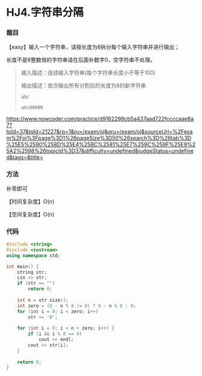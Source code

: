# HJ4.字符串分隔

### 题目

【easy】输入一个字符串，请按长度为8拆分每个输入字符串并进行输出；

长度不是8整数倍的字符串请在后面补数字0，空字符串不处理。

> 输入描述：连续输入字符串(每个字符串长度小于等于100)
>
> 输出描述：依次输出所有分割后的长度为8的新字符串
>
> ```
> abc
> ```
>
> ```
> abc00000
> ```

<https://www.nowcoder.com/practice/d9162298cb5a437aad722fccccaae8a7?tpId=37&tqId=21227&rp=1&ru=/exam/oj&qru=/exam/oj&sourceUrl=%2Fexam%2Foj%3Fpage%3D1%26pageSize%3D50%26search%3D%26tab%3D%25E5%2590%258D%25E4%25BC%2581%25E7%259C%259F%25E9%25A2%2598%26topicId%3D37&difficulty=undefined&judgeStatus=undefined&tags=&title=>

### 方法

补零即可

【时间复杂度】O(n)

【空间复杂度】O(n)

### 代码

```cpp
#include <string>
#include <iostream>
using namespace std;

int main() {
    string str;
    cin >> str;
    if (str == "")
        return 0;
    
    int n = str.size();
    int zero = (8 - n % 8 != 0) ? 8 - n % 8 : 0;
    for (int i = 0; i < zero; i++)
        str += '0';
    
    for (int i = 0; i < n + zero; i++) {
        if (i && i % 8 == 0)
            cout << endl;
        cout << str[i];
    }
    
    return 0;
}
```

